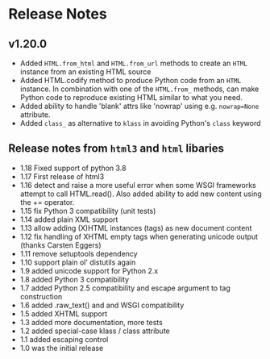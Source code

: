 # Release Notes

## v1.20.0

* Added `HTML.from_html` and `HTML.from_url` methods to create an `HTML` instance from an existing HTML source
* Added HTML.codify method to produce Python code from an `HTML` instance. In combination with one of the `HTML.from_` methods, can make Python code to reproduce existing HTML similar to what you need.
* Added ability to handle 'blank' attrs like 'nowrap' using e.g. `nowrap=None` attribute.
* Added `class_` as alternative to `klass` in avoiding Python's `class` keyword


## Release notes from `html3` and `html` libaries

- 1.18 Fixed support of python 3.8
- 1.17 First release of html3
- 1.16 detect and raise a more useful error when some WSGI frameworks
  attempt to call HTML.read(). Also added ability to add new content using
  the += operator.
- 1.15 fix Python 3 compatibility (unit tests)
- 1.14 added plain XML support
- 1.13 allow adding (X)HTML instances (tags) as new document content
- 1.12 fix handling of XHTML empty tags when generating unicode
  output (thanks Carsten Eggers)
- 1.11 remove setuptools dependency
- 1.10 support plain ol' distutils again
- 1.9 added unicode support for Python 2.x
- 1.8 added Python 3 compatibility
- 1.7 added Python 2.5 compatibility and escape argument to tag
  construction
- 1.6 added .raw_text() and and WSGI compatibility
- 1.5 added XHTML support
- 1.3 added more documentation, more tests
- 1.2 added special-case klass / class attribute
- 1.1 added escaping control
- 1.0 was the initial release